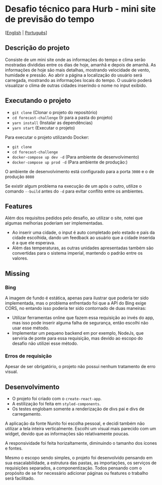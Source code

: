 # Desafio técnico para Hurb - mini site de previsão do tempo

[[English](README.en.md) | [Português](README.md)]

## Descrição do projeto

Consiste de um mini site onde as informações do tempo e clima serão mostradas divididas entre os dias de hoje, amanhã e depois de amanhã.
As informações de hoje são mais detalhas, mostrando velocidade de vento, humidade e pressão.
Ao abrir a página a localização do usuário será carregada, mostrando as informações locais do tempo.
O usuário poderá visualizar o clima de outras cidades inserindo o nome no input exibido.

## Executando o projeto

- `git clone` (Clonar o projeto do repositório)
- `cd forecast-challenge` (Ir para a pasta do projeto)
- `yarn install` (Instalar as dependências)
- `yarn start` (Executar o projeto)

Para executar o projeto utilizando Docker:

- `git clone`
- `cd forecast-challenge`
- `docker-compose up dev -d` (Para ambiente de desenvolvimento)
- `docker-compose up prod -d` (Para ambiente de produção:)

O ambiente de desenvolvimento está configurado para a porta `3000` e o de produção `8080`

Se existir algum problema na execução de um após o outro, utilize o comando `--build` antes do `-d` para evitar conflito entre os ambientes.

## Features

Além dos requisitos pedidos pelo desafio, ao utilizar o site, notei que algumas melhorias poderiam ser implementadas.

- Ao inserir uma cidade, o input é auto completado pelo estado e país da cidade escolhida, dando um feedback ao usuário que a cidade inserida é a que ele esperava.
- Além das temperaturas, as outras unidades apresentadas também são convertidas para o sistema imperial, mantendo o padrão entre os valores.

## Missing

### Bing

A imagem de fundo é estática, apenas para ilustrar que poderia ter sido implementada, mas o problema enfrentado foi que a API do Bing exige CORS, no entando isso poderia ter sido contornado de duas maneiras:

- Utilizar ferramentas online que fazem essa requisição ao invés do app, mas isso pode inserir alguma falha de segurança, então escolhi não usar esse método.
- Implementar um pequeno backend em por exemplo, NodeJs, que serviria de ponte para essa requisição, mas devido ao escopo do desafio não utilizei esse método.

### Erros de requisição

Apesar de ser obrigatório, o projeto não possui nenhum tratamento de erro visual.

## Desenvolvimento

- O projeto foi criado com o `create-react-app`.
- A estilização foi feita em `styled-components`.
- Os testes englobam somente a renderização de divs pai e divs de carregamento.

A aplicação da fonte Nunito foi escolha pessoal, e decidi também não utilizar a tela inteira verticalmente. Escolhi um visual mais parecido com um widget, devido que as informações são relativamente poucas.

A responsividade foi feita horizaltamente, diminuindo o tamanho dos ícones e fontes.

Mesmo o escopo sendo simples, o projeto foi desenvolvido pensando em sua esacalabilidade, a estrutura das pastas, as importações, os serviços de requisições separados, a componentização. Todos pensando com o propósito de se for necessário adicionar páginas ou features o trabalho será facilitado.
